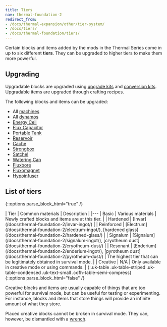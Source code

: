 ```yaml
---
title: Tiers
nav: thermal-foundation-2
redirect_from:
- /docs/thermal-expansion/other/tier-system/
- /docs/tiers/
- /docs/thermal-foundation/tiers/
---
```


Certain blocks and items added by the mods in the Thermal Series come in up to
six different **tiers**. They can be upgraded to higher tiers to make them more
powerful.


Upgrading
---------

Upgradable blocks are upgraded using [upgrade kits](/docs/thermal-foundation-2/upgrade-kits/) and
[conversion kits](/docs/thermal-foundation-2/conversion-kits/). Upgradable items are upgraded through
crafting recipes.

The following blocks and items can be upgraded:

* All [machines](/docs/thermal-expansion-5/machines/)
* All [dynamos](/docs/thermal-expansion-5/dynamos/)
* [Energy Cell](/docs/thermal-expansion-5/energy-cell/)
* [Flux Capacitor](/docs/thermal-expansion-5/flux-capacitor/)
* [Portable Tank](/docs/thermal-expansion-5/portable-tank/)
* [Reservoir](/docs/thermal-expansion-5/reservoir/)
* [Cache](/docs/thermal-expansion-5/cache/)
* [Strongbox](/docs/thermal-expansion-5/strongbox/)
* [Satchel](/docs/thermal-expansion-5/satchel/)
* [Watering Can](/docs/thermal-cultivation/watering-can/)
* [Fluxbore](/docs/thermal-innovation/fluxbore/)
* [Fluxomagnet](/docs/thermal-innovation/fluxomagnet/)
* [Hypoinfuser](/docs/thermal-innovation/hypoinfuser/)


List of tiers
-------------

{::options parse_block_html="true" /}
<div class="uk-overflow-container">
| Tier | Common materials | Description |
|---
| Basic | Various materials | Newly crafted blocks and items are at this tier. |
| Hardened | [Invar](/docs/thermal-foundation-2/invar-ingot/) |
| Reinforced | [Electrum](/docs/thermal-foundation-2/electrum-ingot/), [hardened glass](/docs/thermal-foundation-2/hardened-glass/) |
| Signalum | [Signalum](/docs/thermal-foundation-2/signalum-ingot/), [cryotheum dust](/docs/thermal-foundation-2/cryotheum-dust/) |
| Resonant | [Enderium](/docs/thermal-foundation-2/enderium-ingot/), [pyrotheum dust](/docs/thermal-foundation-2/pyrotheum-dust/) | The highest tier that can be legitimately obtained in survival mode. |
| Creative | N/A | Only available in creative mode or using commands. |
{:.uk-table .uk-table-striped .uk-table-condensed .uk-text-small .cofh-table-semi-compress}
</div>
{::options parse_block_html="false" /}

Creative blocks and items are usually capable of things that are too powerful
for survival mode, but can be useful for testing or experimenting. For instance,
blocks and items that store things will provide an infinite amount of what they
store.

Placed creative blocks cannot be broken in survival mode. They can, however, be
dismantled with a [wrench](/docs/wrenches/).
